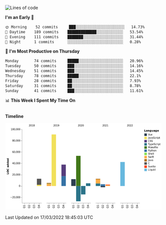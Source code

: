<!--START_SECTION:waka-->
![Lines of code](https://img.shields.io/badge/From%20Hello%20World%20I%27ve%20Written-234%20Thousand%20lines%20of%20code-blue)

**I'm an Early 🐤** 

```text
🌞 Morning    52 commits     ███░░░░░░░░░░░░░░░░░░░░░░   14.73% 
🌆 Daytime    189 commits    █████████████░░░░░░░░░░░░   53.54% 
🌃 Evening    111 commits    ███████░░░░░░░░░░░░░░░░░░   31.44% 
🌙 Night      1 commits      ░░░░░░░░░░░░░░░░░░░░░░░░░   0.28%

```
📅 **I'm Most Productive on Thursday** 

```text
Monday       74 commits     █████░░░░░░░░░░░░░░░░░░░░   20.96% 
Tuesday      50 commits     ███░░░░░░░░░░░░░░░░░░░░░░   14.16% 
Wednesday    51 commits     ███░░░░░░░░░░░░░░░░░░░░░░   14.45% 
Thursday     78 commits     █████░░░░░░░░░░░░░░░░░░░░   22.1% 
Friday       28 commits     ██░░░░░░░░░░░░░░░░░░░░░░░   7.93% 
Saturday     31 commits     ██░░░░░░░░░░░░░░░░░░░░░░░   8.78% 
Sunday       41 commits     ███░░░░░░░░░░░░░░░░░░░░░░   11.61%

```


📊 **This Week I Spent My Time On** 

```text
```

**Timeline**

![Chart not found](https://raw.githubusercontent.com/johann-lr/johann-lr/master/charts/bar_graph.png) 


 Last Updated on 17/03/2022 18:45:03 UTC
<!--END_SECTION:waka-->

